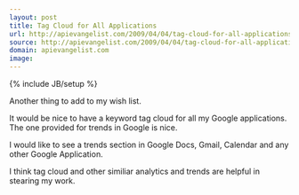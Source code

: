 ```yaml
---
layout: post
title: Tag Cloud for All Applications
url: http://apievangelist.com/2009/04/04/tag-cloud-for-all-applications/
source: http://apievangelist.com/2009/04/04/tag-cloud-for-all-applications/
domain: apievangelist.com
image: 
---
```

{% include JB/setup %}<p>Another thing to add to my wish list.<p></p>
It would be nice to have a keyword tag cloud for all my Google applications. The one provided for trends in Google is nice.<p></p>
I would like to see a trends section in Google Docs, Gmail, Calendar and any other Google Application.<p></p>
I think tag cloud and other similiar analytics and trends are helpful in stearing my work.</p>
